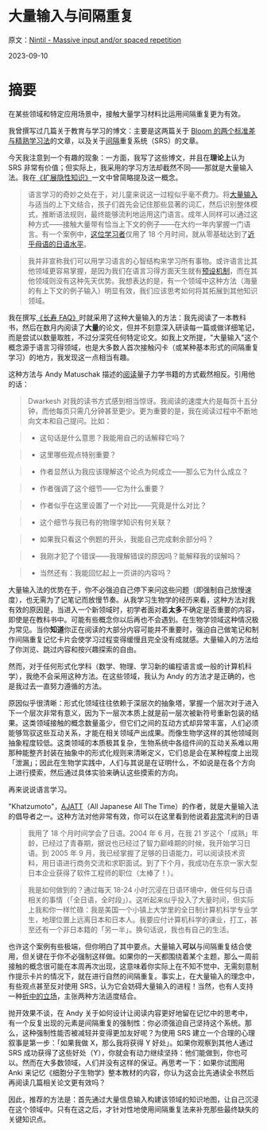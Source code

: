 # 大量输入与间隔重复

原文：[Nintil - Massive input and/or spaced repetition](https://nintil.com/massive-input-spaced-repetition)

2023-09-10

# 摘要

在某些领域和特定应用场景中，接触大量学习材料比运用间隔重复更为有效。

我曾撰写过几篇关于教育与学习的博文：主要是这两篇关于 [Bloom 的两个标准差与精熟学习法](https://nintil.com/bloom-sigma/)的文章，以及关于[间隔](https://nintil.com/what-should-you-memorize/)重复系统（SRS）的文章。

今天我注意到一个有趣的现象：一方面，我写了这些博文，并且在**理论上**认为 SRS 非常有价值；但实际上，我采用的学习方法却截然不同——那就是大量输入法。我在[《扩展隐性知识》](https://nintil.com/scaling-tacit-knowledge/)一文中曾简略提及这一概念。

> 语言学习的奇妙之处在于，对儿童来说这一过程似乎毫不费力。将[大量输入](https://www.youtube.com/watch?v=NiTsduRreug)与适当的上下文结合，孩子们首先会记住那些显著的词汇，然后识别整体模式，推断语法规则，最终能够流利地运用这门语言。成年人同样可以通过这种方式——接触大量带有恰当上下文的例子——在大约一年内掌握一门语言。有一个案例中，[这位学习者](http://www.alljapaneseallthetime.com/blog/pure-pwnage-how-fluent-was-i-after-18-months/)仅用了 18 个月时间，就从零基础达到了[近乎母语的日语水平](https://www.youtube.com/watch?v=3qWqIo1FR-8)。

>

> 我并非宣称我们可以用学习语言的心智结构来学习所有事物。或许语言比其他领域更容易掌握，是因为我们在语言习得方面天生就有[预设机制](https://en.wikipedia.org/wiki/The_Language_Instinct)，而在其他领域则没有这种先天优势。我想表达的是，有一个领域中这种方法（海量的有上下文的例子输入）明显有效，我们应该思考如何将其拓展到其他知识领域。

我在撰写[《长寿 FAQ》](https://nintil.com/longevity-making-of/)时就采用了这种大量输入的方法：我先阅读了一本教科书，然后在数月内阅读了**大量**的论文，但并不刻意深入研读每一篇或做详细笔记，而是尝试以数量取胜，不过分深究任何特定论文。如我上文所提，"大量输入"这个概念源于语言习得领域，也是大多数人首次接触闪卡（或某种基本形式的间隔重复学习）的地方，我发现这一点相当有趣。

这种方法与 Andy Matuschak 描述的[阅读](https://www.patreon.com/posts/reading-and-85345515)量子力学书籍的方式截然相反。引用他的话：

> Dwarkesh 对我的读书方式感到相当惊讶。我阅读的速度大约是每页十五分钟，而他每页只需几分钟甚至更少。更为重要的是，我在阅读过程中不断地向文本和自己提问。比如：

>

> - 这句话是什么意思？我能用自己的话解释它吗？

> - 这里哪些观点特别重要？

> - 作者显然认为我应该理解这个论点为何成立——那么它为什么成立？

> - 作者强调了这个细节——它为什么重要？

> - 作者似乎在这里设置了一个对比——究竟是什么对比？

> - 这个细节与我已有的物理学知识有何关联？

> - 如果我只看这个例题的开头，我能自己完成剩余部分吗？

> - 我刚才犯了个错误——我理解错误的原因吗？能解释我的误解吗？

> - 当然还有：我能回忆起上一页讲的内容吗？

大量输入法的优势在于，你不必强迫自己停下来问这些问题（即强制自己放慢速度），也无需为了记笔记而放慢节奏。从我学习生物学的经历来看，这种方法对我有效的原因是，当进入一个新领域时，初学者面对着**太多**不确定是否重要的内容，即使是在教科书中。可能有些概念你以后再也不会遇到。在生物学领域这种情况极为常见。当你**知道**你正在阅读的大部分内容可能并不重要时，强迫自己做笔记和制作间隔重复记忆卡片会使学习过程变得缓慢且完全没有成就感。大量输入的方法给了你浏览、跳过内容和按兴趣探索的自由。

然而，对于任何形式化学科（数学、物理、学习新的编程语言或一般的计算机科学），我绝不会采用这种方法。在这些领域，我认为 Andy 的方法才是正确的，也是我过去一直努力遵循的方法。

原因似乎很清晰：形式化领域往往依赖于深层次的抽象塔，掌握一个层次对于进入下一个层次非常有意义，因为下一层次本质上就是前一层次被新符号重新包装的结果。这类领域接触的概念数量虽少，但它们之间的互动方式却异常丰富，人们必须能够驾驭这些互动关系，才能在相关领域产出成果。而像生物学这样的其他领域则抽象程度较低。这类领域的本质极其复杂，生物系统中各组件间的互动关系难以用那种能整齐封装在抽象中的形式化规则来清晰定义，它们总是会在某种程度上出现「泄漏」；因此在生物学实践中，人们与其说是在证明什么，不如说是在各个方向上进行摸索，然后通过具体实验来确认这些摸索的方向。

再来说说语言学习。

"Khatzumoto"，[AJATT](http://www.alljapaneseallthetime.com/)（All Japanese All The Time）的作者，就是大量输入法的倡导者之一。这种方法对他非常有效，你可以在这里看到他说着[非常](https://www.youtube.com/watch?v=ejRkuX1RGf4)流利的日语

> 我用了 18 个月时间学会了日语。2004 年 6 月，在我 21 岁这个「成熟」年龄，已经过了青春期，据说也已经过了智力巅峰期的时候，我开始学习日语。到 2005 年 9 月，我已经掌握了足够的日语能力，可以阅读技术资料，用日语进行商务交流和求职面试。到了下个月，我成功在东京一家大型日本企业获得了软件工程师的职位（太棒了！）。

>

> 我是如何做到的？通过每天 18-24 小时沉浸在日语环境中，做任何与日语相关的事情（「全日语，全时段」）。这听起来似乎投入了大量时间，但实际上我和你一样忙碌：我是美国一个小镇上大学里的全日制计算机科学专业学生，地理位置上远离日本和日本人。我要应付计算机科学的课业，打工，甚至还有一个非日本籍的「另一半」。换句话说，我也有自己的生活。

也许这个案例有些极端，但你明白了其中要点。大量输入**可以**与间隔重复结合使用，但关键在于你不必强制这样做。如果你的一天都围绕着某个主题，那么一周前接触的概念很可能在本周再次出现，这意味着你实际上在不知不觉中、无需刻意制作提示卡片的情况下，就在进行自然的间隔重复。事实上，在大量输入的理念中，有些观点甚至反对使用 SRS，认为它会妨碍大量输入的进程！当然，也有人支持一种[折中的立场](https://learnjapaneseonline.info/2018/06/25/massive-input-vs-srs-the-inverse-ratio-effect/)，主张两种方法适度结合。

抛开效果不谈，在 Andy 关于如何设计让阅读内容更好地留在记忆中的思考中，有一个反复出现的元素是间隔重复的强制性：你必须强迫自己坚持这个系统。那么，这种强制性能否被减轻并变得更加友好呢？为使用 SRS 建立一个合理的心理叙事是第一步：「如果我做 X，那么我将获得 Y 好处」。如果你观察到其他人通过 SRS 成功获得了这些好处（Y），你就会有动力继续坚持：他们能做到，你也可以。然而在大多数领域，人们并没有这样的保证。再思考一下：如果你试图用 Anki 来记忆《细胞分子生物学》整本教材的内容，你认为这会比先通读全书然后再阅读几篇相关论文更有效吗？

因此，推荐的方法是：首先通过大量信息输入构建该领域的知识地图，让自己沉浸在这个领域中。只有在这之后，才针对性地使用间隔重复法来补充那些最终缺失的关键知识点。